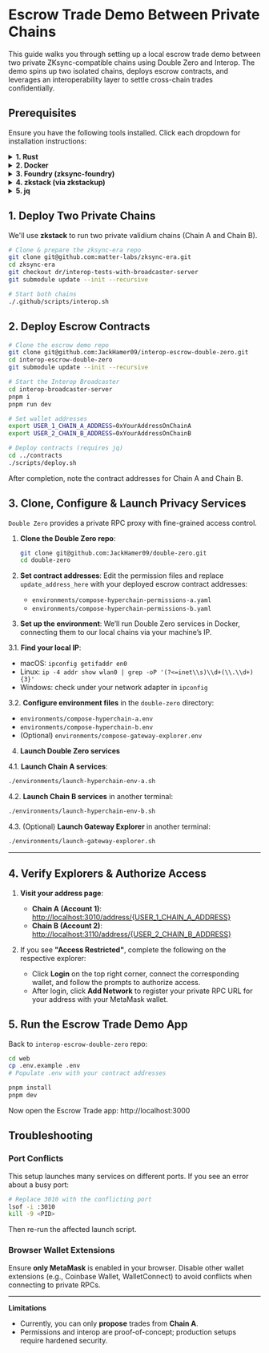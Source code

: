 Escrow Trade Demo Between Private Chains
========================================

This guide walks you through setting up a local escrow trade demo between two private ZKsync-compatible chains using Double Zero and Interop. The demo spins up two isolated chains, deploys escrow contracts, and leverages an interoperability layer to settle cross-chain trades confidentially.

## Prerequisites

Ensure you have the following tools installed. Click each dropdown for installation instructions:

<details>
  <summary><strong>1. Rust</strong></summary>

  Install via Rustup:
  ```bash
  curl --proto '=https' --tlsv1.2 -sSf https://sh.rustup.rs | sh
  rustup install stable
  ```
</details>

<details>
  <summary><strong>2. Docker</strong></summary>

  Follow Docker’s official instructions for your OS:
  - https://docs.docker.com/engine/install/
</details>

<details>
  <summary><strong>3. Foundry (zksync-foundry)</strong></summary>

  Install Foundry following the ZKsync documentation:
  - https://docs.zksync.io/zksync-era/tooling/foundry/installation
</details>

<details>
  <summary><strong>4. zkstack (via zkstackup)</strong></summary>

  Install zkstack following the ZK Stack documentation:
  - https://docs.zksync.io/zk-stack/running/quickstart#install-zk-stack-cli
</details>

<details>
  <summary><strong>5. jq</strong></summary>

  - **macOS**: `brew install jq`
  - **Ubuntu**: `sudo apt-get install jq`
  - **Windows (WSL)**: `sudo apt-get install jq`
</details>

## 1. Deploy Two Private Chains

We'll use **zkstack** to run two private validium chains (Chain A and Chain B).

```bash
# Clone & prepare the zksync-era repo
git clone git@github.com:matter-labs/zksync-era.git
cd zksync-era
git checkout dr/interop-tests-with-broadcaster-server
git submodule update --init --recursive

# Start both chains
./.github/scripts/interop.sh
```

## 2. Deploy Escrow Contracts

```bash
# Clone the escrow demo repo
git clone git@github.com:JackHamer09/interop-escrow-double-zero.git
cd interop-escrow-double-zero
git submodule update --init --recursive

# Start the Interop Broadcaster
cd interop-broadcaster-server
pnpm i
pnpm run dev

# Set wallet addresses
export USER_1_CHAIN_A_ADDRESS=0xYourAddressOnChainA
export USER_2_CHAIN_B_ADDRESS=0xYourAddressOnChainB

# Deploy contracts (requires jq)
cd ../contracts
./scripts/deploy.sh
```

After completion, note the contract addresses for Chain A and Chain B.

## 3. Clone, Configure & Launch Privacy Services

`Double Zero` provides a private RPC proxy with fine-grained access control.

1. **Clone the Double Zero repo**:
   ```bash
   git clone git@github.com:JackHamer09/double-zero.git
   cd double-zero
   ```

2. **Set contract addresses**:
   Edit the permission files and replace `update_address_here` with your deployed escrow contract addresses:
   - `environments/compose-hyperchain-permissions-a.yaml`
   - `environments/compose-hyperchain-permissions-b.yaml`

3. **Set up the environment**:
   We’ll run Double Zero services in Docker, connecting them to our local chains via your machine’s IP.

3.1. **Find your local IP**:
   - macOS: `ipconfig getifaddr en0`
   - Linux: `ip -4 addr show wlan0 | grep -oP '(?<=inet\\s)\\d+(\\.\\d+){3}'`
   - Windows: check under your network adapter in `ipconfig`

3.2. **Configure environment files** in the `double-zero` directory:
   - `environments/compose-hyperchain-a.env`
   - `environments/compose-hyperchain-b.env`
   - (Optional) `environments/compose-gateway-explorer.env`

4. **Launch Double Zero services**

4.1. **Launch Chain A services**:
   ```bash
   ./environments/launch-hyperchain-env-a.sh
   ```

4.2. **Launch Chain B services** in another terminal:
   ```bash
   ./environments/launch-hyperchain-env-b.sh
   ```

4.3. (Optional) **Launch Gateway Explorer** in another terminal:
   ```bash
   ./environments/launch-gateway-explorer.sh
   ```

---

## 4. Verify Explorers & Authorize Access

1. **Visit your address page**:
   - **Chain A (Account 1)**: [http://localhost:3010/address/{USER_1_CHAIN_A_ADDRESS}](http://localhost:3010)
   - **Chain B (Account 2)**: [http://localhost:3110/address/{USER_2_CHAIN_B_ADDRESS}](http://localhost:3110)

2. If you see **"Access Restricted"**, complete the following on the respective explorer:
   - Click **Login** on the top right corner, connect the corresponding wallet, and follow the prompts to authorize access.
   - After login, click **Add Network** to register your private RPC URL for your address with your MetaMask wallet.

## 5. Run the Escrow Trade Demo App

Back to `interop-escrow-double-zero` repo:
```bash
cd web
cp .env.example .env
# Populate .env with your contract addresses

pnpm install
pnpm dev
```

Now open the Escrow Trade app: http://localhost:3000

## Troubleshooting

### Port Conflicts

This setup launches many services on different ports. If you see an error about a busy port:
```bash
# Replace 3010 with the conflicting port
lsof -i :3010
kill -9 <PID>
```
Then re-run the affected launch script.

### Browser Wallet Extensions

Ensure **only MetaMask** is enabled in your browser. Disable other wallet extensions (e.g., Coinbase Wallet, WalletConnect) to avoid conflicts when connecting to private RPCs.

---

**Limitations**

- Currently, you can only **propose** trades from **Chain A**.
- Permissions and interop are proof-of-concept; production setups require hardened security.

